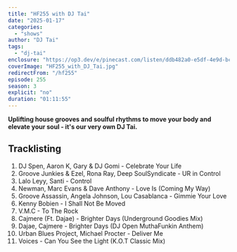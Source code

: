 ```yaml
---
title: "HF255 with DJ Tai"
date: "2025-01-17"
categories:
  - "shows"
author: "DJ Tai"
tags:
  - "dj-tai"
enclosure: "https://op3.dev/e/pinecast.com/listen/ddb482a0-e5df-4e9d-bc9c-e0e19e6ae0ec.mp3?source=rss&ext=asset.mp3 69216018 audio/mpeg"
coverImage: "HF255_with_DJ_Tai.jpg"
redirectFrom: "/hf255"
episode: 255
season: 3
explicit: "no"
duration: "01:11:55"
---
```

**Uplifting house grooves and soulful rhythms to move your body and elevate your soul - it's our very own DJ Tai.**

## Tracklisting

1. DJ Spen, Aaron K, Gary & DJ Gomi - Celebrate Your Life
2. Groove Junkies & Ezel, Rona Ray, Deep SoulSyndicate - UR in Control
3. Lalo Leyy, Santi - Control
4. Newman, Marc Evans & Dave Anthony - Love Is (Coming My Way)
5. Groove Assassin, Angela Johnson, Lou Casablanca - Gimmie Your Love
6. Kenny Bobien - I Shall Not Be Moved
7. V.M.C - To The Rock
8. Cajmere (Ft. Dajae) - Brighter Days (Underground Goodies Mix)
9. Dajae, Cajmere - Brighter Days (DJ Open MuthaFunkin Anthem)
10. Urban Blues Project, Michael Procter - Deliver Me
11. Voices - Can You See the Light (K.O.T Classic Mix)

